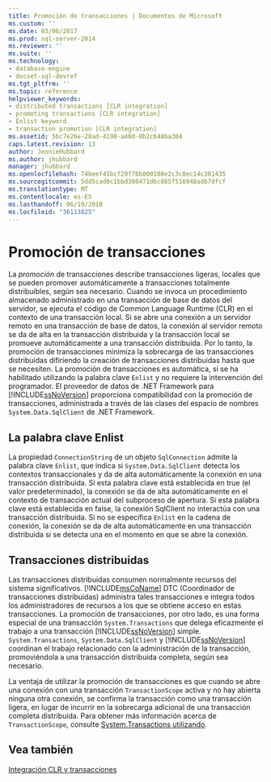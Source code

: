 ```yaml
---
title: Promoción de transacciones | Documentos de Microsoft
ms.custom: ''
ms.date: 03/06/2017
ms.prod: sql-server-2014
ms.reviewer: ''
ms.suite: ''
ms.technology:
- database-engine
- docset-sql-devref
ms.tgt_pltfrm: ''
ms.topic: reference
helpviewer_keywords:
- distributed transactions [CLR integration]
- promoting transactions [CLR integration]
- Enlist keyword
- transaction promotion [CLR integration]
ms.assetid: 5bc7e26e-28ad-4198-a40d-8b2c648ba304
caps.latest.revision: 13
author: JennieHubbard
ms.author: jhubbard
manager: jhubbard
ms.openlocfilehash: 74beef45bcf29f78b800100e2c3c8ec14c301435
ms.sourcegitcommit: 5dd5cad0c1bbd308471d6c885f516948ad67dfcf
ms.translationtype: MT
ms.contentlocale: es-ES
ms.lasthandoff: 06/19/2018
ms.locfileid: "36113825"
---
```

# <a name="transaction-promotion"></a>Promoción de transacciones
  La *promoción* de transacciones describe transacciones ligeras, locales que se pueden promover automáticamente a transacciones totalmente distribuibles, según sea necesario. Cuando se invoca un procedimiento almacenado administrado en una transacción de base de datos del servidor, se ejecuta el código de Common Language Runtime (CLR) en el contexto de una transacción local.  Si se abre una conexión a un servidor remoto en una transacción de base de datos, la conexión al servidor remoto se da de alta en la transacción distribuida y la transacción local se promueve automáticamente a una transacción distribuida. Por lo tanto, la promoción de transacciones minimiza la sobrecarga de las transacciones distribuidas difiriendo la creación de transacciones distribuidas hasta que se necesiten. La promoción de transacciones es automática, si se ha habilitado utilizando la palabra clave `Enlist` y no requiere la intervención del programador. El proveedor de datos de .NET Framework para [!INCLUDE[ssNoVersion](../../includes/ssnoversion-md.md)] proporciona compatibilidad con la promoción de transacciones, administrada a través de las clases del espacio de nombres `System.Data.SqlClient` de .NET Framework.  
  
## <a name="the-enlist-keyword"></a>La palabra clave Enlist  
 La propiedad `ConnectionString` de un objeto `SqlConnection` admite la palabra clave `Enlist`, que indica si `System.Data.SqlClient` detecta los contextos transaccionales y da de alta automáticamente la conexión en una transacción distribuida. Si esta palabra clave está establecida en true (el valor predeterminado), la conexión se da de alta automáticamente en el contexto de transacción actual del subproceso de apertura. Si esta palabra clave está establecida en false, la conexión SqlClient no interactúa con una transacción distribuida. Si no se especifica `Enlist` en la cadena de conexión, la conexión se da de alta automáticamente en una transacción distribuida si se detecta una en el momento en que se abre la conexión.  
  
## <a name="distributed-transactions"></a>Transacciones distribuidas  
 Las transacciones distribuidas consumen normalmente recursos del sistema significativos. [!INCLUDE[msCoName](../../includes/msconame-md.md)] DTC (Coordinador de transacciones distribuidas) administra tales transacciones e integra todos los administradores de recursos a los que se obtiene acceso en estas transacciones. La promoción de transacciones, por otro lado, es una forma especial de una transacción `System.Transactions` que delega eficazmente el trabajo a una transacción [!INCLUDE[ssNoVersion](../../includes/ssnoversion-md.md)] simple. `System.Transactions`, `System.Data.SqlClient` y [!INCLUDE[ssNoVersion](../../includes/ssnoversion-md.md)] coordinan el trabajo relacionado con la administración de la transacción, promoviéndola a una transacción distribuida completa, según sea necesario.  
  
 La ventaja de utilizar la promoción de transacciones es que cuando se abre una conexión con una transacción `TransactionScope` activa y no hay abierta ninguna otra conexión, se confirma la transacción como una transacción ligera, en lugar de incurrir en la sobrecarga adicional de una transacción completa distribuida. Para obtener más información acerca de `TransactionScope`, consulte [System.Transactions utilizando](../native-client-ole-db-transactions/transactions.md).  
  
## <a name="see-also"></a>Vea también  
 [Integración CLR y transacciones](clr-integration-and-transactions.md)  
  
  